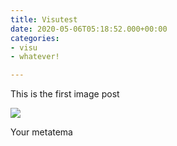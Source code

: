 ```yaml
---
title: Visutest
date: 2020-05-06T05:18:52.000+00:00
categories:
- visu
- whatever!

---
```

This is the first image post

![](/uploads/ews-artnet-com-app-news-upload-2019-12-5db820a075ba3.jpg)

Your metatema